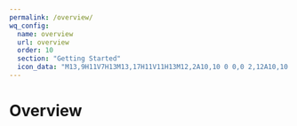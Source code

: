 ```yaml
---
permalink: /overview/
wq_config:
  name: overview
  url: overview
  order: 10
  section: "Getting Started"
  icon_data: "M13,9H11V7H13M13,17H11V11H13M12,2A10,10 0 0,0 2,12A10,10 0 0,0 12,22A10,10 0 0,0 22,12A10,10 0 0,0 12,2Z"
---
```


# Overview
